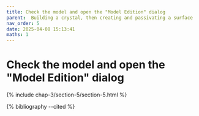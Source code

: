 ```yaml
---
title: Check the model and open the "Model Edition" dialog
parent:  Building a crystal, then creating and passivating a surface
nav_order: 5
date: 2025-04-08 15:13:41
maths: 1
---
```


# Check the model and open the "Model Edition" dialog

{% include chap-3/section-5/section-5.html %}

{% bibliography --cited %}
